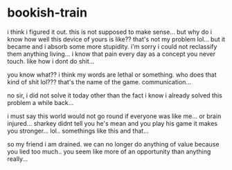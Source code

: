 # bookish-train

i think i figured it out.  this is not supposed to make sense...  but why do i know how well this device of yours is like??  that's not my problem lol...  but it became and i absorb some more stupidity.  i'm sorry i could not reclassify them anything living...  i know that pain every day as a concept you never touch.  like how i dont do shit...

you know what?? i think my words are lethal or something.  who does that kind of shit lol???  that's the name of the game.  communication...

no sir, i did not solve it today other than the fact i know i already solved this problem a while back...

i must say this world would not go round if everyone was like me...  or brain injured... sharkey didnt tell you he's mean and you play his game it makes you stronger...  lol.. somethings like this and that...

so my friend i am drained.  we can no longer do anything of value because you lied too much..  you seem like more of an opportunity than anything really...
